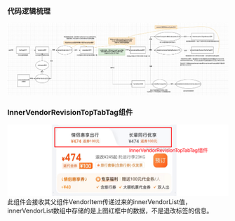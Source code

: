 ### 代码逻辑梳理
![image.png](../../../../images/4eb343d89a7390d424240e1a015e08b3.png)
### InnerVendorRevisionTopTabTag组件
![image.png](../../../../images/0756b7d9bcb32019648fab34f2fde925.png)<br />此组件会接收其父组件VendorItem传递过来的innerVendorList值，innerVendorList数组中存储的是上图红框中的数据，不是退改标签的信息。
